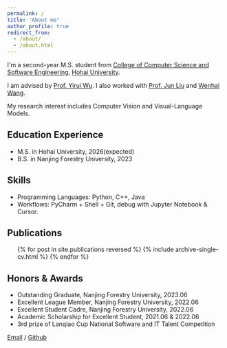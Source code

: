 ```yaml
---
permalink: /
title: "About me"
author_profile: true
redirect_from: 
  - /about/
  - /about.html
---
```


I'm a second-year M.S. student from [College of Computer Science and Software Engineering](https://cies.hhu.edu.cn/), [Hohai University](https://www.hhu.edu.cn/). 

I am advised by [Prof. Yirui Wu](http://wuyirui.github.io/). I also worked with [Prof. Jun Liu](https://www.research.lancs.ac.uk/portal/en/people/jun-liu(e7e0b891-dad2-4d07-a070-a01abeed22ea).html) and [Wenhai Wang](https://whai362.github.io/).

My research interest includes Computer Vision and Visual-Language Models.

## Education Experience
* M.S. in Hohai University, 2026(expected)
* B.S. in Nanjing Forestry University, 2023

## Skills
* Programming Languages: Python, C++, Java
* Workflows: PyCharm + Shell + Git, debug with Jupyter Notebook & Cursor.

## Publications
  <ul>{% for post in site.publications reversed %}
    {% include archive-single-cv.html %}
  {% endfor %}</ul>

  
<!-- ## Participate in a project or competition
* ​Jiangsu Province Graduate Student Scientific Research and Practical Innovation Program, 2025-2026
* National key research and development project (participation), 2023
* National Innovation and Entrepreneurship Training Program (hosted), 2019.09-2020.05
* The Huawei Cup Postgraduate Mathematical Modeling Competition third prize, 2021
* China University Student Computer Design Competition, 2020
* Anhui University Student Service Outsourcing Innovation and Entrepreneurship Competition first prize, 2020
* Anhui Internet of Things Innovation Competition first prize, 2020
* Anhui Province mathematics contest second prize, 2020
* Anhui Province information security works competition third prize, 2020
* Anhui Province Network Attack and Defense Competition (CTF) second prize, 2020
* Anhui Computer Design Competition second prize, 2020
* Anhui Robot Competition Program Design Class (ACM) third prize, 2019 -->

## Honors & Awards
* Outstanding Graduate, Nanjing Forestry University, 2023.06
* Excellent League Member, Nanjing Forestry University, 2022.06
* Excellent Student Cadre, Nanjing Forestry University, 2022.06
* Academic Scholarship for Excellent Student, 2021.06 & 2022.06
* 3rd prize of Lanqiao Cup National Software and IT Talent Competition

[Email](mailto:wangjianzhou@hhu.edu.cn) / [Github](https://github.com/WangJiannn19132)
